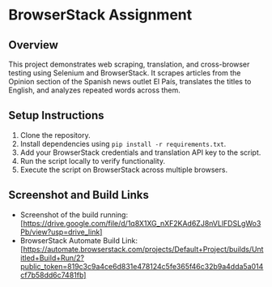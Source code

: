 # BrowserStack Assignment

## Overview
This project demonstrates web scraping, translation, and cross-browser testing using Selenium and BrowserStack. It scrapes articles from the Opinion section of the Spanish news outlet El País, translates the titles to English, and analyzes repeated words across them.

## Setup Instructions
1. Clone the repository.
2. Install dependencies using `pip install -r requirements.txt`.
3. Add your BrowserStack credentials and translation API key to the script.
4. Run the script locally to verify functionality.
5. Execute the script on BrowserStack across multiple browsers.

## Screenshot and Build Links
- Screenshot of the build running: [https://drive.google.com/file/d/1q8X1XG_nXF2KAd6ZJ8nVLlFDSLgWo3Pb/view?usp=drive_link]
- BrowserStack Automate Build Link: [https://automate.browserstack.com/projects/Default+Project/builds/Untitled+Build+Run/2?public_token=819c3c9a4ce6d831e478124c5fe365f46c32b9a4dda5a014cf7b58dd6c7481fb]
